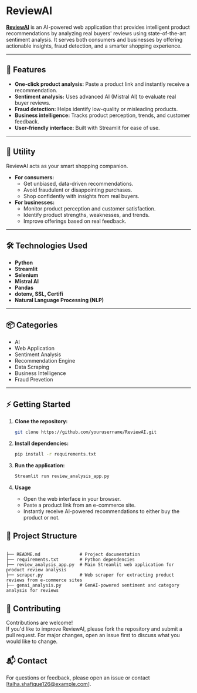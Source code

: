 # ReviewAI

[**ReviewAI**](https://reviewai.up.railway.app) is an AI-powered web application that provides intelligent product recommendations by analyzing real buyers' reviews using state-of-the-art sentiment analysis. It serves both consumers and businesses by offering actionable insights, fraud detection, and a smarter shopping experience.


---

## 🚀 Features

- **One-click product analysis:** Paste a product link and instantly receive a recommendation.
- **Sentiment analysis:** Uses advanced AI (Mistral AI) to evaluate real buyer reviews.
- **Fraud detection:** Helps identify low-quality or misleading products.
- **Business intelligence:** Tracks product perception, trends, and customer feedback.
- **User-friendly interface:** Built with Streamlit for ease of use.

---

## 🛒 Utility

ReviewAI acts as your smart shopping companion.  
- **For consumers:**  
  - Get unbiased, data-driven recommendations.
  - Avoid fraudulent or disappointing purchases.
  - Shop confidently with insights from real buyers.
- **For businesses:**  
  - Monitor product perception and customer satisfaction.
  - Identify product strengths, weaknesses, and trends.
  - Improve offerings based on real feedback.

---

## 🛠️ Technologies Used

- **Python**
- **Streamlit**
- **Selenium**
- **Mistral AI**
- **Pandas**
- **dotenv, SSL, Certifi**
- **Natural Language Processing (NLP)**

---

## 📦 Categories

- AI
- Web Application
- Sentiment Analysis
- Recommendation Engine
- Data Scraping
- Business Intelligence
- Fraud Prevetion

---

## ⚡ Getting Started

1. **Clone the repository:**
   ```bash
   git clone https://github.com/yourusername/ReviewAI.git
   ```

2. **Install dependencies:**
   ```bash
   pip install -r requirements.txt
   
3. **Run the application:**
   ```bash
   Streamlit run review_analysis_app.py

4. **Usage**
   - Open the web interface in your browser.
   - Paste a product link from an e-commerce site.
   - Instantly receive AI-powered recommendations to either buy the product or not.
   
## 📂 Project Structure

```

├── README.md               # Project documentation  
├── requirements.txt        # Python dependencies  
├── review_analysis_app.py  # Main Streamlit web application for product review analysis  
├── scraper.py              # Web scraper for extracting product reviews from e-commerce sites  
├── genai_analysis.py       # GenAI-powered sentiment and category analysis for reviews  

```

## 🤝 Contributing

Contributions are welcome!  
If you'd like to improve ReviewAI, please fork the repository and submit a pull request. For major changes, open an issue first to discuss what you would like to change.

## 📬 Contact

For questions or feedback, please open an issue or contact [talha.shafique126@example.com].

